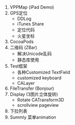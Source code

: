 1. VPPMap (iPad Demo)
2. GPS定位
	* DDLog
	* iTunes Share
	* 定位代码
	* 火星坐标
3. CocoaPods
4. 二维码 (ZBar)
	* 解决Unicode乱码
	* 静态库使用
5. Test框架
	* 各种Customized TextField
	* customized keyboard
	* CALayer
6. FileTransfer (Bonjour)
7. Display (3图片立体旋转)
	* Rotate CATransform3D
	* scrollview pageview
8. 下拉列表
9. Summly 菜单animation